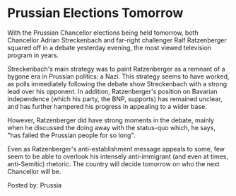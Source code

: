 # Prussian Elections Tomorrow
With the Prussian Chancellor elections being held tomorrow, both Chancellor Adrian Streckenbach and far-right challenger Ralf Ratzenberger squared off in a debate yesterday evening, the most viewed television program in years.

Streckenbach's main strategy was to paint Ratzenberger as a remnant of a bygone era in Prussian politics: a Nazi. This strategy seems to have worked, as polls immediately following the debate show Streckenbach with a strong lead over his opponent. In addition, Ratzenberger's position on Bavarian independence (which his party, the BNP, supports) has remained unclear, and has further hampered his progress in appealing to a wider base.

However, Ratzenberger did have strong moments in the debate, mainly when he discussed the doing away with the status-quo which, he says, &quot;has failed the Prussian people for so long&quot;.

Even as Ratzenberger's anti-establishment message appeals to some, few seem to be able to overlook his intensely anti-immigrant (and even at times, anti-Semitic) rhetoric. The country will decide tomorrow on who the next Chancellor will be.

 Posted by: Prussia